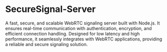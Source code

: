 # SecureSignal-Server
A fast, secure, and scalable WebRTC signaling server built with Node.js. It ensures real-time communication with authentication, encryption, and efficient connection handling. Designed for low latency and high performance, it seamlessly integrates with WebRTC applications, providing a reliable and secure signaling solution. 
